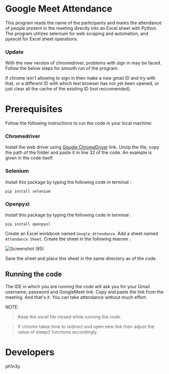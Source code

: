 
# Google Meet Attendance
This program reads the name of the participants and marks the attendance of people present in the meeting directly into an Excel sheet with Python. The program utilizes selenium for web scraping and automation, and pyexcel for Excel sheet operations.

### Update
With the new version of chromedriver, problems with sign in may be faced. Follow the below steps for smooth run of the program:

If chrome isin't allowing to sign in then make a new gmail ID and try with that, or a different ID with which test browser has not yet been opened, or just clear all the cache of the existing ID (not reccomended).

# Prerequisites
Follow the following instructions to run the code in your local machine:

### Chromedriver
Install the web driver using [Google ChromeDriver](https://chromedriver.chromium.org/) link. Unzip the file, copy the path of the folder and paste it in line 32 of the code. An example is given in the code itself.

### Selenium
Install this package by typing the following code in terminal :

`pip install selenium`

### Openpyxl
Install this package by typing the following code in terminal :

`pip install openpyxl`

Create an Excel workbook named `Google_Attendance`. Add a sheet named `Attendance Sheet`. Create the sheet in the following manner :

![Screenshot (85)](https://user-images.githubusercontent.com/67066785/93229103-dab88380-f793-11ea-8d4a-760e200271f6.png)

Save the sheet and place this sheet in the same directory as of the code.

## Running the code
The IDE in which you are running the code will ask you for your Gmail username, password and GoogleMeet link. Copy and paste the link from the meeting. And that's it. You can take attendance without much effort.

NOTE:
>Keep the excel file closed while running the code.

>If chrome takes time to redirect and open new link then adjust the value of sleep() functions accordingly.

# Developers
ph1n3y
